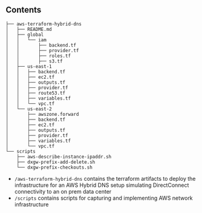 ## Contents

```
├── aws-terraform-hybrid-dns
│   ├── README.md
│   ├── global
│   │   └── iam
│   │       ├── backend.tf
│   │       ├── provider.tf
│   │       ├── roles.tf
│   │       ├── s3.tf
│   ├── us-east-1
│   │   ├── backend.tf
│   │   ├── ec2.tf
│   │   ├── outputs.tf
│   │   ├── provider.tf
│   │   ├── route53.tf
│   │   ├── variables.tf
│   │   └── vpc.tf
│   └── us-east-2
│       ├── awszone.forward
│       ├── backend.tf
│       ├── ec2.tf
│       ├── outputs.tf
│       ├── provider.tf
│       ├── variables.tf
│       └── vpc.tf
└── scripts
    ├── aws-describe-instance-ipaddr.sh
    ├── dxgw-prefix-add-delete.sh
    └── dxgw-prefix-checkouts.sh
```

- `/aws-terraform-hybrid-dns` contains the terraform artifacts to deploy the infrastructure for an AWS Hybrid DNS setup simulating DirectConnect connectivity to an on prem data center
- `/scripts` contains scripts for capturing and implementing AWS network infrastructure
